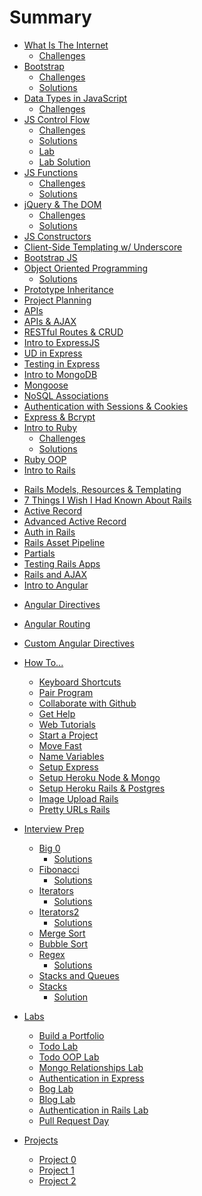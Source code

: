 # Summary
* [What Is The Internet](what-is-the-internet.md)
  * [Challenges](what-is-the-internet-challenges.md)
* [Bootstrap](bootstrap.md)
  * [Challenges](bootstrap-challenges.md)
  * [Solutions](bootstrap-solutions.md)
* [Data Types in JavaScript](data-types.md)
  * [Challenges](data-types-challenges.md)
  <!-- * [Solutions](data-types-solutions.md) TODO -->
* [JS Control Flow](js-control-flow.md)
  * [Challenges](js-control-flow-challenges.md)
  * [Solutions](js-control-flow-solutions.md)
  * [Lab](js-control-flow-lab.md)
  * [Lab Solution](js-control-flow-lab-solutions.md)
* [JS Functions](js-functions.md)
  * [Challenges](js-functions-challenges.md)
  * [Solutions](js-functions-solutions.md)
* [jQuery & The DOM](jquery.md)
  * [Challenges](jquery-challenges.md)
  * [Solutions](jquery-solutions.md)
* [JS Constructors](js-constructors.md)
* [Client-Side Templating w/ Underscore](underscore-templating.md)
* [Bootstrap JS](bootstrap-js.md)
* [Object Oriented Programming](oop.md)
  * [Solutions](oop-solutions.md)
* [Prototype Inheritance](prototype-inheritance.md)
* [Project Planning](how_to/start-a-project.md)
* [APIs](exploring-apis.md)
* [APIs & AJAX](apis-and-ajax.md)
* [RESTful Routes & CRUD](apis-rest-crud.md)
* [Intro to ExpressJS](express-intro.md)
* [UD in Express](express-update-delete.md)
* [Testing in Express](express-testing.md)
* [Intro to MongoDB](mongo-intro.md)
* [Mongoose](mongo-mongoose.md)
* [NoSQL Associations](mongo-associations.md)
* [Authentication with Sessions & Cookies](express-auth.md)
* [Express & Bcrypt](express-auth-bcrypt.md)
* [Intro to Ruby](ruby-intro.md)
  * [Challenges](ruby-intro-challenges.md)
  * [Solutions](ruby-intro-solutions.md)
* [Ruby OOP](ruby-oop.md)
* [Intro to Rails](rails-intro.md)
<!-- Make dedicated template helpers lesson -->
* [Rails Models, Resources & Templating](rails-templating.md)
* [7 Things I Wish I Had Known About Rails](what-i-wish-i-knew-about-rails.md)
* [Active Record](active-record.md)
* [Advanced Active Record](advanced-active-record.md)
* [Auth in Rails](auth-rails.md)
* [Rails Asset Pipeline](asset-pipeline.md)
* [Partials](partials.md)
* [Testing Rails Apps](rails-testing.md)
* [Rails and AJAX](rails-ajax.md)
* [Intro to Angular](angular-intro.md)
<!-- * [Challenges](angular-intro-challenges.md) -->
* [Angular Directives](angular-directives.md)
<!-- * [Challenges](angular-directives-challenges.md) -->
* [Angular Routing](angular-routing.md)
<!-- * [Challenges](angular-routing-challenges.md) -->
<!-- * [Angular ngResource](angular-resource.md) -->
* [Custom Angular Directives](angular-custom-directives.md)
<!-- * [Challenges](angular-custom-directives-challenges.md) -->

<!-- * [Usability](usability.md) -->
* [How To...](/how_to/README.md)
  * [Keyboard Shortcuts](/how_to/keyboard-shortcuts.md)
  * [Pair Program](/how_to/how_to_pair_program.md)
  * [Collaborate with Github](/how_to/collaborate-with-github.md)
  * [Get Help](/how_to/how_to_get_help.md)
  * [Web Tutorials](/how_to/web-tutorials.md)
  * [Start a Project](/how_to/start-a-project.md)
  * [Move Fast](/how_to/outside-in-dev.md)
  * [Name Variables](/how_to/name-variables.md)
  * [Setup Express](/how_to/express_project_setup.md)
  * [Setup Heroku Node & Mongo](/how_to/heroku_node_mongo.md)
  * [Setup Heroku Rails & Postgres](/how_to/heroku_rails_postgres.md)
  <!-- * [Hiding API Keys]() -->
  * [Image Upload Rails](/how_to/rails-image-upload.md)
  * [Pretty URLs Rails](/how_to/rails-pretty-urls.md)

* [Interview Prep](/interview_prep/README.md)
  * [Big 0](/interview_prep/big-0.md)
    * [Solutions](/interview_prep/big-0-solutions.md)
  * [Fibonacci](/interview_prep/fibonacci.md)
    * [Solutions](/interview_prep/fibonacci-solutions.md)
  * [Iterators](/interview_prep/iterators.md)
    * [Solutions](/interview_prep/iterators-solutions.md)
  * [Iterators2](/interview_prep/iterators2.md)
    * [Solutions](/interview_prep/iterators2-solutions)
  * [Merge Sort](/interview_prep/merge-sort.md)
  * [Bubble Sort](/interview_prep/bubble-sort.md)
  * [Regex](/interview_prep/regex.md)
    * [Solutions](/interview_prep/regex-solutions.md)
  * [Stacks and Queues](/interview_prep/stacks_and_queues.md)
  * [Stacks](/interview_prep/stacks.md)
    * [Solution](/interview_prep/stacks-solution.md)
* [Labs](/labs/README.md)
  * [Build a Portfolio](/labs/portfolio-lab/README.md)
  * [Todo Lab](/labs/todo-lab/README.md)
  * [Todo OOP Lab](/labs/todo-oop-lab/README.md)
  * [Mongo Relationships Lab](/labs/mongo-relationship-lab/README.md)
  * [Authentication in Express](/labs/node-auth-lab/README.md)
  * [Bog Lab](/labs/rails-bog-lab/README.md)
  * [Blog Lab](/labs/rails-blog-lab/README.md)
  * [Authentication in Rails Lab](/labs/rails-auth-lab/README.md)
  * [Pull Request Day](/labs/pull-request-day/README.md)
* [Projects](/projects/README.md)
  * [Project 0](/projects/project-0-microblog.md)
  * [Project 1](/projects/project-1.md)
  * [Project 2](/projects/project-2.md)
  <!-- * [Project 3](/projects/project-3.md) -->

